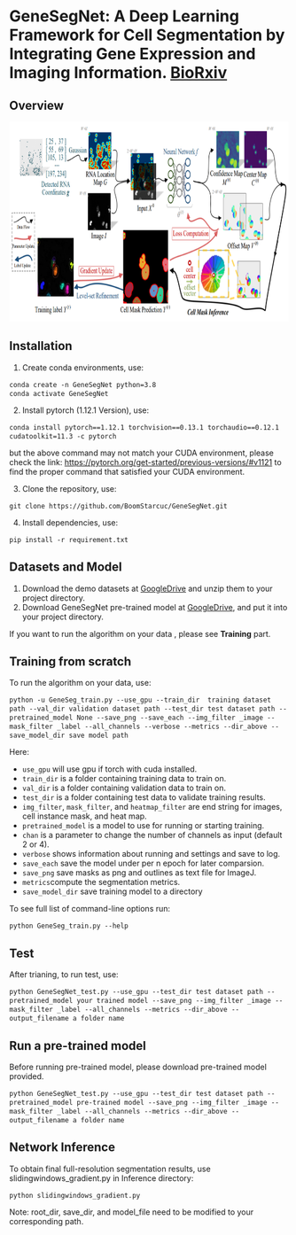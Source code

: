# GeneSegNet: A Deep Learning Framework for Cell Segmentation by Integrating Gene Expression and Imaging Information. [BioRxiv](https://www.biorxiv.org/content/10.1101/2022.12.13.520283v1)

## Overview
<div align=center><img src="https://github.com/BoomStarcuc/GeneSegNet/blob/master/data/GeneSegNet_framework.png" width="1000" height="360"/></div>

## Installation
1. Create conda environments, use:

``` 
conda create -n GeneSegNet python=3.8
conda activate GeneSegNet
```

2. Install pytorch (1.12.1 Version), use:

``` 
conda install pytorch==1.12.1 torchvision==0.13.1 torchaudio==0.12.1 cudatoolkit=11.3 -c pytorch
```

but the above command may not match your CUDA environment, please check the link: https://pytorch.org/get-started/previous-versions/#v1121 to find the proper command that satisfied your CUDA environment.

3. Clone the repository, use:

``` 
git clone https://github.com/BoomStarcuc/GeneSegNet.git
```

4. Install dependencies, use:

```
pip install -r requirement.txt
```

## Datasets and Model

1. Download the demo datasets at [GoogleDrive](https://drive.google.com/drive/folders/1rF6U5fSq8D-UpZW-iUy4DG16dyxAzvK7?usp=share_link) and unzip them to your project directory.
2. Download GeneSegNet pre-trained model at [GoogleDrive](https://drive.google.com/drive/folders/1hzavxQ_zkH6At0vkCzskyg7hlRnKDEC3?usp=sharing), and put it into your project directory.

If you want to run the algorithm on your data , please see  **Training** part.

## Training from scratch
To run the algorithm on your data, use:

```
python -u GeneSeg_train.py --use_gpu --train_dir  training dataset path --val_dir validation dataset path --test_dir test dataset path --pretrained_model None --save_png --save_each --img_filter _image --mask_filter _label --all_channels --verbose --metrics --dir_above --save_model_dir save model path
```

Here:

- ```use_gpu``` will use gpu if torch with cuda installed.
- ```train_dir``` is a folder containing training data to train on.
- ```val_dir``` is a folder containing validation data to train on.
- ```test_dir``` is a folder containing test data to validate training results.
- ```img_filter```, ```mask_filter```, and ```heatmap_filter``` are end string for images, cell instance mask, and heat map.
- ```pretrained_model``` is a model to use for running or starting training.
- ```chan``` is a parameter to change the number of channels as input (default 2 or 4).
- ```verbose``` shows information about running and settings and save to log.
- ```save_each``` save the model under per n epoch for later comparsion.
- ```save_png``` save masks as png and outlines as text file for ImageJ.
- ```metrics```compute the segmentation metrics.
- ```save_model_dir``` save training model to a directory

To see full list of command-line options run:

```
python GeneSeg_train.py --help
```

## Test

After trianing, to run test, use:

```
python GeneSegNet_test.py --use_gpu --test_dir test dataset path --pretrained_model your trained model --save_png --img_filter _image --mask_filter _label --all_channels --metrics --dir_above --output_filename a folder name
```

## Run a pre-trained model
Before running pre-trained model, please download pre-trained model provided. 

```
python GeneSegNet_test.py --use_gpu --test_dir test dataset path --pretrained_model pre-trained model --save_png --img_filter _image --mask_filter _label --all_channels --metrics --dir_above --output_filename a folder name
```

## Network Inference
To obtain final full-resolution segmentation results, use slidingwindows_gradient.py in Inference directory:

```
python slidingwindows_gradient.py
```

Note: root_dir, save_dir, and model_file need to be modified to your corresponding path.


